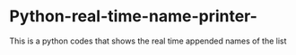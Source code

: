 # Python-real-time-name-printer-
This is a python codes that shows the real time appended names of the list
